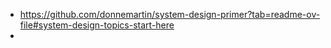 - https://github.com/donnemartin/system-design-primer?tab=readme-ov-file#system-design-topics-start-here
- 